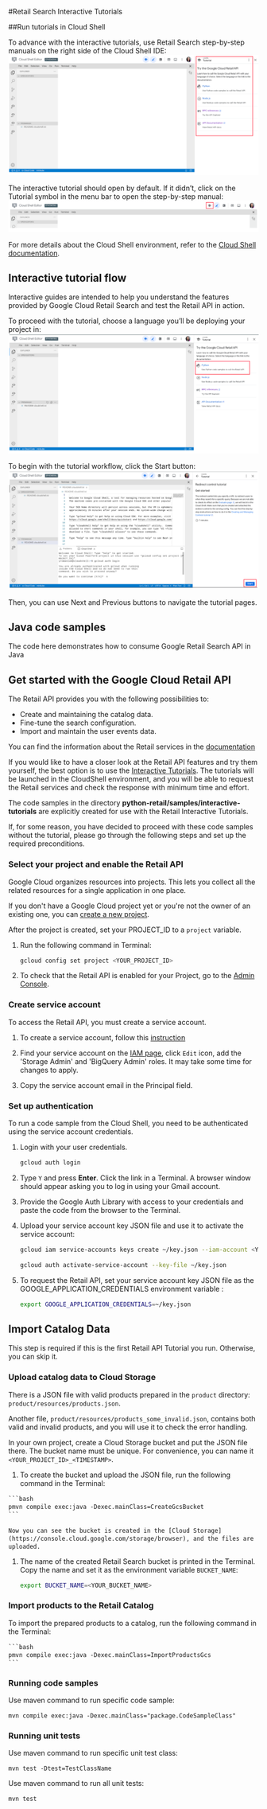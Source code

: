 #Retail Search Interactive Tutorials

##Run tutorials in Cloud Shell

To advance with the interactive tutorials, use Retail Search step-by-step manuals on the right side of the Cloud Shell IDE: 
![Interactive tutorials](images/tutorial1.png)

The interactive tutorial should open by default. If it didn’t, click on the Tutorial symbol in the menu bar to open the step-by-step manual:
![Toggle tutorial](images/tutorials2.png)

For more details about the Cloud Shell environment, refer to the [Cloud Shell documentation](https://cloud.google.com/shell/docs).

## Interactive tutorial flow

Interactive guides are intended to help you understand the features provided by Google Cloud Retail Search and test the Retail API in action.

To proceed with the tutorial, choose a language you’ll be deploying your project in:
![Select a programming language](images/tutorials3.png)


To begin with the tutorial workflow, click the Start button:
![Begin with the tutorial](images/tutorials4.png)

Then, you can use Next and Previous buttons to navigate the tutorial pages.

## Java code samples

The code here demonstrates how to consume Google Retail Search API in Java

## Get started with the Google Cloud Retail API

The Retail API provides you with the following possibilities to: 
  - Create and maintaining the catalog data. 
  - Fine-tune the search configuration.
  - Import and maintain the user events data.

You can find the information about the Retail services in the [documentation](https://cloud.google.com/retail/docs)

<!--TODO(tkarasova) update the link to the tutorials when will be published-->
If you would like to have a closer look at the Retail API features and try them yourself,
the best option is to use the [Interactive Tutorials](https://cloud.google.com/retail/docs/overview). The tutorials will be launched in the CloudShell environment, and you will be able to request the Retail services and check the response with minimum time and effort.

The code samples in the directory **python-retail/samples/interactive-tutorials** are explicitly created for use with the Retail Interactive Tutorials.

If, for some reason, you have decided to proceed with these code samples without the tutorial, please go through the following steps and set up the required preconditions.

### Select your project and enable the Retail API

Google Cloud organizes resources into projects. This lets you
collect all the related resources for a single application in one place.

If you don't have a Google Cloud project yet or you're not the owner of an existing one, you can
[create a new project](https://console.cloud.google.com/projectcreate).

After the project is created, set your PROJECT_ID to a ```project``` variable.

1. Run the following command in Terminal:
    ```bash
    gcloud config set project <YOUR_PROJECT_ID>
    ```

1. To check that the Retail API is enabled for your Project, go to the [Admin Console](https://console.cloud.google.com/ai/retail/).

### Create service account

To access the Retail API, you must create a service account.

1. To create a service account, follow this [instruction](https://cloud.google.com/retail/docs/setting-up#service-account)

1. Find your service account on the [IAM page](https://console.cloud.google.com/iam-admin/iam),
   click `Edit` icon, add the 'Storage Admin' and 'BigQuery Admin' roles. It may take some time for changes to apply.

1. Copy the service account email in the Principal field.

### Set up authentication

To run a code sample from the Cloud Shell, you need to be authenticated using the service account credentials.

1. Login with your user credentials.
    ```bash
    gcloud auth login
    ```

1. Type `Y` and press **Enter**. Click the link in a Terminal. A browser window should appear asking you to log in using your Gmail account.

1. Provide the Google Auth Library with access to your credentials and paste the code from the browser to the Terminal.

1. Upload your service account key JSON file and use it to activate the service account:

    ```bash
    gcloud iam service-accounts keys create ~/key.json --iam-account <YOUR_SERVICE_ACCOUNT_EMAIL>
    ```

    ```bash
    gcloud auth activate-service-account --key-file ~/key.json
    ```

1. To request the Retail API, set your service account key JSON file as the GOOGLE_APPLICATION_CREDENTIALS environment variable :
    ```bash
    export GOOGLE_APPLICATION_CREDENTIALS=~/key.json
    ```

## Import Catalog Data

This step is required if this is the first Retail API Tutorial you run.
Otherwise, you can skip it.

### Upload catalog data to Cloud Storage

There is a JSON file with valid products prepared in the `product` directory:
`product/resources/products.json`.

Another file, `product/resources/products_some_invalid.json`, contains both valid and invalid products, and you will use it to check the error handling.

In your own project, create a Cloud Storage bucket and put the JSON file there.
The bucket name must be unique. For convenience, you can name it `<YOUR_PROJECT_ID>_<TIMESTAMP>`.

1. To create the bucket and upload the JSON file, run the following command in the Terminal:
<!--TODO update with the correct file path when will be merged-->
    ```bash
    pmvn compile exec:java -Dexec.mainClass=CreateGcsBucket
    ```

    Now you can see the bucket is created in the [Cloud Storage](https://console.cloud.google.com/storage/browser), and the files are uploaded.

1. The name of the created Retail Search bucket is printed in the Terminal. Copy the name and set it as the environment variable `BUCKET_NAME`:

    ```bash
    export BUCKET_NAME=<YOUR_BUCKET_NAME>
    ```

### Import products to the Retail Catalog

To import the prepared products to a catalog, run the following command in the Terminal:
<!--TODO update with the correct file path when will be merged-->
    ```bash
    pmvn compile exec:java -Dexec.mainClass=ImportProductsGcs
    ```
 
### Running code samples

Use maven command to run specific code sample:

```
mvn compile exec:java -Dexec.mainClass="package.CodeSampleClass"
```

### Running unit tests

Use maven command to run specific unit test class:

```
mvn test -Dtest=TestClassName
```

Use maven command to run all unit tests:

```
mvn test
```
